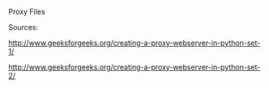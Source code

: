 Proxy Files

Sources:

http://www.geeksforgeeks.org/creating-a-proxy-webserver-in-python-set-1/

http://www.geeksforgeeks.org/creating-a-proxy-webserver-in-python-set-2/
